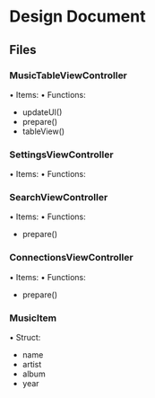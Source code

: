 # Design Document

## Files

### MusicTableViewController
•	Items:
•	Functions:
-	updateUI()
-	prepare()
-	tableView()

### SettingsViewController
•	Items:
•	Functions:

### SearchViewController
•	Items:
•	Functions:
-	prepare()

### ConnectionsViewController
•	Items:
•	Functions:
-	prepare()

### MusicItem
•	Struct:
- name
- artist 
- album
- year

